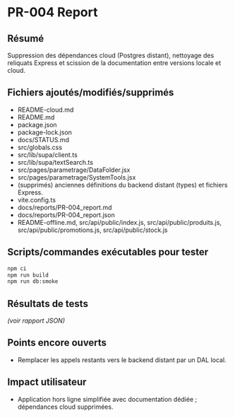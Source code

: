 # PR-004 Report

## Résumé
Suppression des dépendances cloud (Postgres distant), nettoyage des reliquats Express et scission de la documentation entre versions locale et cloud.

## Fichiers ajoutés/modifiés/supprimés
- README-cloud.md
- README.md
- package.json
- package-lock.json
- docs/STATUS.md
- src/globals.css
- src/lib/supa/client.ts
- src/lib/supa/textSearch.ts
- src/pages/parametrage/DataFolder.jsx
- src/pages/parametrage/SystemTools.jsx
- (supprimés) anciennes définitions du backend distant (types) et fichiers Express.
- vite.config.ts
- docs/reports/PR-004_report.md
- docs/reports/PR-004_report.json
- README-offline.md, src/api/public/index.js, src/api/public/produits.js, src/api/public/promotions.js, src/api/public/stock.js

## Scripts/commandes exécutables pour tester
```bash
npm ci
npm run build
npm run db:smoke
```

## Résultats de tests
*(voir rapport JSON)*

## Points encore ouverts
- Remplacer les appels restants vers le backend distant par un DAL local.

## Impact utilisateur
- Application hors ligne simplifiée avec documentation dédiée ; dépendances cloud supprimées.
